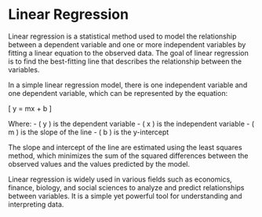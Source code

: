 <h1>Linear Regression</h1>
<p>Linear regression is a statistical method used to model the relationship between a dependent variable and one or more independent variables by fitting a linear equation to the observed data. The goal of linear regression is to find the best-fitting line that describes the relationship between the variables.</p>
<p>In a simple linear regression model, there is one independent variable and one dependent variable, which can be represented by the equation:</p>
<p>[ y = mx + b ]</p>
<p>Where:
- ( y ) is the dependent variable
- ( x ) is the independent variable
- ( m ) is the slope of the line
- ( b ) is the y-intercept</p>
<p>The slope and intercept of the line are estimated using the least squares method, which minimizes the sum of the squared differences between the observed values and the values predicted by the model.</p>
<p>Linear regression is widely used in various fields such as economics, finance, biology, and social sciences to analyze and predict relationships between variables. It is a simple yet powerful tool for understanding and interpreting data.</p>